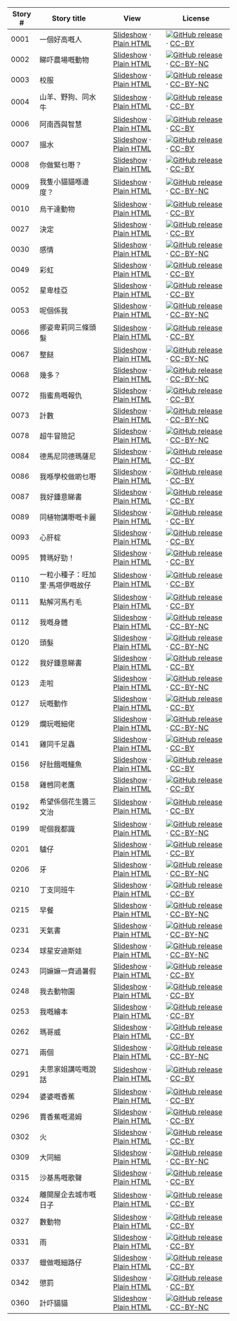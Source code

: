 Story # | Story title | View | License
-------- | -----------  |:-------:| -------
0001 | 一個好高嘅人 | <a href="https://global-asp.github.io/stories/yue/0001_一個好高嘅人_slides.html" target="_blank">Slideshow</a> · [Plain HTML](https://global-asp.github.io/stories/yue/0001_一個好高嘅人.html) | [![GitHub release](https://cloud.githubusercontent.com/assets/9295750/9483128/0e089e5e-4b51-11e5-98ca-6da5cef156a7.png "GitHub release")](https://github.com/global-asp/global-asp/releases/download/v1.1/yue.zip) · [CC-BY](https://creativecommons.org/licenses/by/3.0/)
0002 | 睇吓農場嘅動物 | <a href="https://global-asp.github.io/stories/yue/0002_睇吓農場嘅動物_slides.html" target="_blank">Slideshow</a> · [Plain HTML](https://global-asp.github.io/stories/yue/0002_睇吓農場嘅動物.html) | [![GitHub release](https://cloud.githubusercontent.com/assets/9295750/9483128/0e089e5e-4b51-11e5-98ca-6da5cef156a7.png "GitHub release")](https://github.com/global-asp/global-asp/releases/download/v1.1/yue.zip) · [CC-BY-NC](http://creativecommons.org/licenses/by-nc/3.0/)
0003 | 校服 | <a href="https://global-asp.github.io/stories/yue/0003_校服_slides.html" target="_blank">Slideshow</a> · [Plain HTML](https://global-asp.github.io/stories/yue/0003_校服.html) | [![GitHub release](https://cloud.githubusercontent.com/assets/9295750/9483128/0e089e5e-4b51-11e5-98ca-6da5cef156a7.png "GitHub release")](https://github.com/global-asp/global-asp/releases/download/v1.1/yue.zip) · [CC-BY-NC](http://creativecommons.org/licenses/by-nc/3.0/)
0004 | 山羊、野狗、同水牛 | <a href="https://global-asp.github.io/stories/yue/0004_山羊、野狗、同水牛_slides.html" target="_blank">Slideshow</a> · [Plain HTML](https://global-asp.github.io/stories/yue/0004_山羊、野狗、同水牛.html) | [![GitHub release](https://cloud.githubusercontent.com/assets/9295750/9483128/0e089e5e-4b51-11e5-98ca-6da5cef156a7.png "GitHub release")](https://github.com/global-asp/global-asp/releases/download/v1.1/yue.zip) · [CC-BY](https://creativecommons.org/licenses/by/3.0/)
0006 | 阿南西與智慧 | <a href="https://global-asp.github.io/stories/yue/0006_阿南西與智慧_slides.html" target="_blank">Slideshow</a> · [Plain HTML](https://global-asp.github.io/stories/yue/0006_阿南西與智慧.html) | [![GitHub release](https://cloud.githubusercontent.com/assets/9295750/9483128/0e089e5e-4b51-11e5-98ca-6da5cef156a7.png "GitHub release")](https://github.com/global-asp/global-asp/releases/download/v1.1/yue.zip) · [CC-BY](https://creativecommons.org/licenses/by/3.0/)
0007 | 搵水 | <a href="https://global-asp.github.io/stories/yue/0007_搵水_slides.html" target="_blank">Slideshow</a> · [Plain HTML](https://global-asp.github.io/stories/yue/0007_搵水.html) | [![GitHub release](https://cloud.githubusercontent.com/assets/9295750/9483128/0e089e5e-4b51-11e5-98ca-6da5cef156a7.png "GitHub release")](https://github.com/global-asp/global-asp/releases/download/v1.1/yue.zip) · [CC-BY](https://creativecommons.org/licenses/by/3.0/)
0008 | 你做緊乜嘢？ | <a href="https://global-asp.github.io/stories/yue/0008_你做緊乜嘢_slides.html" target="_blank">Slideshow</a> · [Plain HTML](https://global-asp.github.io/stories/yue/0008_你做緊乜嘢.html) | [![GitHub release](https://cloud.githubusercontent.com/assets/9295750/9483128/0e089e5e-4b51-11e5-98ca-6da5cef156a7.png "GitHub release")](https://github.com/global-asp/global-asp/releases/download/v1.1/yue.zip) · [CC-BY](https://creativecommons.org/licenses/by/3.0/)
0009 | 我隻小貓貓喺邊度？ | <a href="https://global-asp.github.io/stories/yue/0009_我隻小貓貓喺邊度_slides.html" target="_blank">Slideshow</a> · [Plain HTML](https://global-asp.github.io/stories/yue/0009_我隻小貓貓喺邊度.html) | [![GitHub release](https://cloud.githubusercontent.com/assets/9295750/9483128/0e089e5e-4b51-11e5-98ca-6da5cef156a7.png "GitHub release")](https://github.com/global-asp/global-asp/releases/download/v1.1/yue.zip) · [CC-BY-NC](http://creativecommons.org/licenses/by-nc/3.0/)
0010 | 烏干達動物 | <a href="https://global-asp.github.io/stories/yue/0010_烏干達動物_slides.html" target="_blank">Slideshow</a> · [Plain HTML](https://global-asp.github.io/stories/yue/0010_烏干達動物.html) | [![GitHub release](https://cloud.githubusercontent.com/assets/9295750/9483128/0e089e5e-4b51-11e5-98ca-6da5cef156a7.png "GitHub release")](https://github.com/global-asp/global-asp/releases/download/v1.1/yue.zip) · [CC-BY](https://creativecommons.org/licenses/by/3.0/)
0027 | 決定 | <a href="https://global-asp.github.io/stories/yue/0027_決定_slides.html" target="_blank">Slideshow</a> · [Plain HTML](https://global-asp.github.io/stories/yue/0027_決定.html) | [![GitHub release](https://cloud.githubusercontent.com/assets/9295750/9483128/0e089e5e-4b51-11e5-98ca-6da5cef156a7.png "GitHub release")](https://github.com/global-asp/global-asp/releases/download/v1.1/yue.zip) · [CC-BY](https://creativecommons.org/licenses/by/3.0/)
0030 | 感情 | <a href="https://global-asp.github.io/stories/yue/0030_感情_slides.html" target="_blank">Slideshow</a> · [Plain HTML](https://global-asp.github.io/stories/yue/0030_感情.html) | [![GitHub release](https://cloud.githubusercontent.com/assets/9295750/9483128/0e089e5e-4b51-11e5-98ca-6da5cef156a7.png "GitHub release")](https://github.com/global-asp/global-asp/releases/download/v1.1/yue.zip) · [CC-BY-NC](http://creativecommons.org/licenses/by-nc/3.0/)
0049 | 彩虹 | <a href="https://global-asp.github.io/stories/yue/0049_彩虹_slides.html" target="_blank">Slideshow</a> · [Plain HTML](https://global-asp.github.io/stories/yue/0049_彩虹.html) | [![GitHub release](https://cloud.githubusercontent.com/assets/9295750/9483128/0e089e5e-4b51-11e5-98ca-6da5cef156a7.png "GitHub release")](https://github.com/global-asp/global-asp/releases/download/v1.1/yue.zip) · [CC-BY](https://creativecommons.org/licenses/by/3.0/)
0052 | 星卑桂亞 | <a href="https://global-asp.github.io/stories/yue/0052_星卑桂亞_slides.html" target="_blank">Slideshow</a> · [Plain HTML](https://global-asp.github.io/stories/yue/0052_星卑桂亞.html) | [![GitHub release](https://cloud.githubusercontent.com/assets/9295750/9483128/0e089e5e-4b51-11e5-98ca-6da5cef156a7.png "GitHub release")](https://github.com/global-asp/global-asp/releases/download/v1.1/yue.zip) · [CC-BY](https://creativecommons.org/licenses/by/3.0/)
0053 | 呢個係我 | <a href="https://global-asp.github.io/stories/yue/0053_呢個係我_slides.html" target="_blank">Slideshow</a> · [Plain HTML](https://global-asp.github.io/stories/yue/0053_呢個係我.html) | [![GitHub release](https://cloud.githubusercontent.com/assets/9295750/9483128/0e089e5e-4b51-11e5-98ca-6da5cef156a7.png "GitHub release")](https://github.com/global-asp/global-asp/releases/download/v1.1/yue.zip) · [CC-BY-NC](http://creativecommons.org/licenses/by-nc/3.0/)
0066 | 挪姿卑莉同三條頭髮 | <a href="https://global-asp.github.io/stories/yue/0066_挪姿卑莉同三條頭髮_slides.html" target="_blank">Slideshow</a> · [Plain HTML](https://global-asp.github.io/stories/yue/0066_挪姿卑莉同三條頭髮.html) | [![GitHub release](https://cloud.githubusercontent.com/assets/9295750/9483128/0e089e5e-4b51-11e5-98ca-6da5cef156a7.png "GitHub release")](https://github.com/global-asp/global-asp/releases/download/v1.1/yue.zip) · [CC-BY](https://creativecommons.org/licenses/by/3.0/)
0067 | 整餸 | <a href="https://global-asp.github.io/stories/yue/0067_整餸_slides.html" target="_blank">Slideshow</a> · [Plain HTML](https://global-asp.github.io/stories/yue/0067_整餸.html) | [![GitHub release](https://cloud.githubusercontent.com/assets/9295750/9483128/0e089e5e-4b51-11e5-98ca-6da5cef156a7.png "GitHub release")](https://github.com/global-asp/global-asp/releases/download/v1.1/yue.zip) · [CC-BY-NC](http://creativecommons.org/licenses/by-nc/3.0/)
0068 | 幾多？ | <a href="https://global-asp.github.io/stories/yue/0068_幾多_slides.html" target="_blank">Slideshow</a> · [Plain HTML](https://global-asp.github.io/stories/yue/0068_幾多.html) | [![GitHub release](https://cloud.githubusercontent.com/assets/9295750/9483128/0e089e5e-4b51-11e5-98ca-6da5cef156a7.png "GitHub release")](https://github.com/global-asp/global-asp/releases/download/v1.1/yue.zip) · [CC-BY-NC](http://creativecommons.org/licenses/by-nc/3.0/)
0072 | 指蜜鳥嘅報仇 | <a href="https://global-asp.github.io/stories/yue/0072_指蜜鳥嘅報仇_slides.html" target="_blank">Slideshow</a> · [Plain HTML](https://global-asp.github.io/stories/yue/0072_指蜜鳥嘅報仇.html) | [![GitHub release](https://cloud.githubusercontent.com/assets/9295750/9483128/0e089e5e-4b51-11e5-98ca-6da5cef156a7.png "GitHub release")](https://github.com/global-asp/global-asp/releases/download/v1.1/yue.zip) · [CC-BY](https://creativecommons.org/licenses/by/3.0/)
0073 | 計數 | <a href="https://global-asp.github.io/stories/yue/0073_計數_slides.html" target="_blank">Slideshow</a> · [Plain HTML](https://global-asp.github.io/stories/yue/0073_計數.html) | [![GitHub release](https://cloud.githubusercontent.com/assets/9295750/9483128/0e089e5e-4b51-11e5-98ca-6da5cef156a7.png "GitHub release")](https://github.com/global-asp/global-asp/releases/download/v1.1/yue.zip) · [CC-BY-NC](http://creativecommons.org/licenses/by-nc/3.0/)
0078 | 超牛冒險記 | <a href="https://global-asp.github.io/stories/yue/0078_超牛冒險記_slides.html" target="_blank">Slideshow</a> · [Plain HTML](https://global-asp.github.io/stories/yue/0078_超牛冒險記.html) | [![GitHub release](https://cloud.githubusercontent.com/assets/9295750/9483128/0e089e5e-4b51-11e5-98ca-6da5cef156a7.png "GitHub release")](https://github.com/global-asp/global-asp/releases/download/v1.1/yue.zip) · [CC-BY-NC](http://creativecommons.org/licenses/by-nc/3.0/)
0084 | 德馬尼同德瑪薩尼 | <a href="https://global-asp.github.io/stories/yue/0084_德馬尼同德瑪薩尼_slides.html" target="_blank">Slideshow</a> · [Plain HTML](https://global-asp.github.io/stories/yue/0084_德馬尼同德瑪薩尼.html) | [![GitHub release](https://cloud.githubusercontent.com/assets/9295750/9483128/0e089e5e-4b51-11e5-98ca-6da5cef156a7.png "GitHub release")](https://github.com/global-asp/global-asp/releases/download/v1.1/yue.zip) · [CC-BY](https://creativecommons.org/licenses/by/3.0/)
0086 | 我喺學校做啲乜嘢 | <a href="https://global-asp.github.io/stories/yue/0086_我喺學校做乜嘢_slides.html" target="_blank">Slideshow</a> · [Plain HTML](https://global-asp.github.io/stories/yue/0086_我喺學校做乜嘢.html) | [![GitHub release](https://cloud.githubusercontent.com/assets/9295750/9483128/0e089e5e-4b51-11e5-98ca-6da5cef156a7.png "GitHub release")](https://github.com/global-asp/global-asp/releases/download/v1.1/yue.zip) · [CC-BY](https://creativecommons.org/licenses/by/3.0/)
0087 | 我好鍾意睇書 | <a href="https://global-asp.github.io/stories/yue/0087_我好鍾意睇書_slides.html" target="_blank">Slideshow</a> · [Plain HTML](https://global-asp.github.io/stories/yue/0087_我好鍾意睇書.html) | [![GitHub release](https://cloud.githubusercontent.com/assets/9295750/9483128/0e089e5e-4b51-11e5-98ca-6da5cef156a7.png "GitHub release")](https://github.com/global-asp/global-asp/releases/download/v1.1/yue.zip) · [CC-BY](https://creativecommons.org/licenses/by/3.0/)
0089 | 同植物講嘢嘅卡麗 | <a href="https://global-asp.github.io/stories/yue/0089_同植物講嘢嘅卡麗_slides.html" target="_blank">Slideshow</a> · [Plain HTML](https://global-asp.github.io/stories/yue/0089_同植物講嘢嘅卡麗.html) | [![GitHub release](https://cloud.githubusercontent.com/assets/9295750/9483128/0e089e5e-4b51-11e5-98ca-6da5cef156a7.png "GitHub release")](https://github.com/global-asp/global-asp/releases/download/v1.1/yue.zip) · [CC-BY](https://creativecommons.org/licenses/by/3.0/)
0093 | 心肝椗 | <a href="https://global-asp.github.io/stories/yue/0093_心肝椗_slides.html" target="_blank">Slideshow</a> · [Plain HTML](https://global-asp.github.io/stories/yue/0093_心肝椗.html) | [![GitHub release](https://cloud.githubusercontent.com/assets/9295750/9483128/0e089e5e-4b51-11e5-98ca-6da5cef156a7.png "GitHub release")](https://github.com/global-asp/global-asp/releases/download/v1.1/yue.zip) · [CC-BY](https://creativecommons.org/licenses/by/3.0/)
0095 | 贊瑪好勁！ | <a href="https://global-asp.github.io/stories/yue/0095_贊瑪好勁_slides.html" target="_blank">Slideshow</a> · [Plain HTML](https://global-asp.github.io/stories/yue/0095_贊瑪好勁.html) | [![GitHub release](https://cloud.githubusercontent.com/assets/9295750/9483128/0e089e5e-4b51-11e5-98ca-6da5cef156a7.png "GitHub release")](https://github.com/global-asp/global-asp/releases/download/v1.1/yue.zip) · [CC-BY](https://creativecommons.org/licenses/by/3.0/)
0110 | 一粒小種子：旺加里·馬塔伊嘅故仔 | <a href="https://global-asp.github.io/stories/yue/0110_一粒小種子：旺加里·馬塔伊嘅故仔_slides.html" target="_blank">Slideshow</a> · [Plain HTML](https://global-asp.github.io/stories/yue/0110_一粒小種子：旺加里·馬塔伊嘅故仔.html) | [![GitHub release](https://cloud.githubusercontent.com/assets/9295750/9483128/0e089e5e-4b51-11e5-98ca-6da5cef156a7.png "GitHub release")](https://github.com/global-asp/global-asp/releases/download/v1.1/yue.zip) · [CC-BY](https://creativecommons.org/licenses/by/3.0/)
0111 | 點解河馬冇毛 | <a href="https://global-asp.github.io/stories/yue/0111_點解河馬冇毛_slides.html" target="_blank">Slideshow</a> · [Plain HTML](https://global-asp.github.io/stories/yue/0111_點解河馬冇毛.html) | [![GitHub release](https://cloud.githubusercontent.com/assets/9295750/9483128/0e089e5e-4b51-11e5-98ca-6da5cef156a7.png "GitHub release")](https://github.com/global-asp/global-asp/releases/download/v1.1/yue.zip) · [CC-BY](https://creativecommons.org/licenses/by/3.0/)
0112 | 我嘅身體 | <a href="https://global-asp.github.io/stories/yue/0112_我嘅身體_slides.html" target="_blank">Slideshow</a> · [Plain HTML](https://global-asp.github.io/stories/yue/0112_我嘅身體.html) | [![GitHub release](https://cloud.githubusercontent.com/assets/9295750/9483128/0e089e5e-4b51-11e5-98ca-6da5cef156a7.png "GitHub release")](https://github.com/global-asp/global-asp/releases/download/v1.1/yue.zip) · [CC-BY-NC](http://creativecommons.org/licenses/by-nc/3.0/)
0120 | 頭髮 | <a href="https://global-asp.github.io/stories/yue/0120_頭髮_slides.html" target="_blank">Slideshow</a> · [Plain HTML](https://global-asp.github.io/stories/yue/0120_頭髮.html) | [![GitHub release](https://cloud.githubusercontent.com/assets/9295750/9483128/0e089e5e-4b51-11e5-98ca-6da5cef156a7.png "GitHub release")](https://github.com/global-asp/global-asp/releases/download/v1.1/yue.zip) · [CC-BY-NC](http://creativecommons.org/licenses/by-nc/3.0/)
0122 | 我好鍾意睇書 | <a href="https://global-asp.github.io/stories/yue/0122_我好鍾意睇書_slides.html" target="_blank">Slideshow</a> · [Plain HTML](https://global-asp.github.io/stories/yue/0122_我好鍾意睇書.html) | [![GitHub release](https://cloud.githubusercontent.com/assets/9295750/9483128/0e089e5e-4b51-11e5-98ca-6da5cef156a7.png "GitHub release")](https://github.com/global-asp/global-asp/releases/download/v1.1/yue.zip) · [CC-BY](https://creativecommons.org/licenses/by/3.0/)
0123 | 走啦 | <a href="https://global-asp.github.io/stories/yue/0123_走啦_slides.html" target="_blank">Slideshow</a> · [Plain HTML](https://global-asp.github.io/stories/yue/0123_走啦.html) | [![GitHub release](https://cloud.githubusercontent.com/assets/9295750/9483128/0e089e5e-4b51-11e5-98ca-6da5cef156a7.png "GitHub release")](https://github.com/global-asp/global-asp/releases/download/v1.1/yue.zip) · [CC-BY-NC](http://creativecommons.org/licenses/by-nc/3.0/)
0127 | 玩嘅動作 | <a href="https://global-asp.github.io/stories/yue/0127_玩嘅動作_slides.html" target="_blank">Slideshow</a> · [Plain HTML](https://global-asp.github.io/stories/yue/0127_玩嘅動作.html) | [![GitHub release](https://cloud.githubusercontent.com/assets/9295750/9483128/0e089e5e-4b51-11e5-98ca-6da5cef156a7.png "GitHub release")](https://github.com/global-asp/global-asp/releases/download/v1.1/yue.zip) · [CC-BY](https://creativecommons.org/licenses/by/3.0/)
0129 | 爛玩嘅細佬 | <a href="https://global-asp.github.io/stories/yue/0129_爛玩嘅細佬_slides.html" target="_blank">Slideshow</a> · [Plain HTML](https://global-asp.github.io/stories/yue/0129_爛玩嘅細佬.html) | [![GitHub release](https://cloud.githubusercontent.com/assets/9295750/9483128/0e089e5e-4b51-11e5-98ca-6da5cef156a7.png "GitHub release")](https://github.com/global-asp/global-asp/releases/download/v1.1/yue.zip) · [CC-BY-NC](http://creativecommons.org/licenses/by-nc/3.0/)
0141 | 雞同千足蟲 | <a href="https://global-asp.github.io/stories/yue/0141_雞同千足蟲_slides.html" target="_blank">Slideshow</a> · [Plain HTML](https://global-asp.github.io/stories/yue/0141_雞同千足蟲.html) | [![GitHub release](https://cloud.githubusercontent.com/assets/9295750/9483128/0e089e5e-4b51-11e5-98ca-6da5cef156a7.png "GitHub release")](https://github.com/global-asp/global-asp/releases/download/v1.1/yue.zip) · [CC-BY](https://creativecommons.org/licenses/by/3.0/)
0156 | 好肚餓嘅鱷魚 | <a href="https://global-asp.github.io/stories/yue/0156_好肚餓嘅鱷魚_slides.html" target="_blank">Slideshow</a> · [Plain HTML](https://global-asp.github.io/stories/yue/0156_好肚餓嘅鱷魚.html) | [![GitHub release](https://cloud.githubusercontent.com/assets/9295750/9483128/0e089e5e-4b51-11e5-98ca-6da5cef156a7.png "GitHub release")](https://github.com/global-asp/global-asp/releases/download/v1.1/yue.zip) · [CC-BY](https://creativecommons.org/licenses/by/3.0/)
0158 | 雞乸同老鷹 | <a href="https://global-asp.github.io/stories/yue/0158_雞乸同老鷹_slides.html" target="_blank">Slideshow</a> · [Plain HTML](https://global-asp.github.io/stories/yue/0158_雞乸同老鷹.html) | [![GitHub release](https://cloud.githubusercontent.com/assets/9295750/9483128/0e089e5e-4b51-11e5-98ca-6da5cef156a7.png "GitHub release")](https://github.com/global-asp/global-asp/releases/download/v1.1/yue.zip) · [CC-BY](https://creativecommons.org/licenses/by/3.0/)
0192 | 希望係個花生醬三文治 | <a href="https://global-asp.github.io/stories/yue/0192_希望係個花生醬三文治_slides.html" target="_blank">Slideshow</a> · [Plain HTML](https://global-asp.github.io/stories/yue/0192_希望係個花生醬三文治.html) | [![GitHub release](https://cloud.githubusercontent.com/assets/9295750/9483128/0e089e5e-4b51-11e5-98ca-6da5cef156a7.png "GitHub release")](https://github.com/global-asp/global-asp/releases/download/v1.1/yue.zip) · [CC-BY](https://creativecommons.org/licenses/by/3.0/)
0199 | 呢個我都識 | <a href="https://global-asp.github.io/stories/yue/0199_呢個我都識_slides.html" target="_blank">Slideshow</a> · [Plain HTML](https://global-asp.github.io/stories/yue/0199_呢個我都識.html) | [![GitHub release](https://cloud.githubusercontent.com/assets/9295750/9483128/0e089e5e-4b51-11e5-98ca-6da5cef156a7.png "GitHub release")](https://github.com/global-asp/global-asp/releases/download/v1.1/yue.zip) · [CC-BY-NC](http://creativecommons.org/licenses/by-nc/3.0/)
0201 | 驢仔 | <a href="https://global-asp.github.io/stories/yue/0201_驢仔_slides.html" target="_blank">Slideshow</a> · [Plain HTML](https://global-asp.github.io/stories/yue/0201_驢仔.html) | [![GitHub release](https://cloud.githubusercontent.com/assets/9295750/9483128/0e089e5e-4b51-11e5-98ca-6da5cef156a7.png "GitHub release")](https://github.com/global-asp/global-asp/releases/download/v1.1/yue.zip) · [CC-BY](https://creativecommons.org/licenses/by/3.0/)
0206 | 牙 | <a href="https://global-asp.github.io/stories/yue/0206_牙_slides.html" target="_blank">Slideshow</a> · [Plain HTML](https://global-asp.github.io/stories/yue/0206_牙.html) | [![GitHub release](https://cloud.githubusercontent.com/assets/9295750/9483128/0e089e5e-4b51-11e5-98ca-6da5cef156a7.png "GitHub release")](https://github.com/global-asp/global-asp/releases/download/v1.1/yue.zip) · [CC-BY-NC](http://creativecommons.org/licenses/by-nc/3.0/)
0210 | 丁支同班牛 | <a href="https://global-asp.github.io/stories/yue/0210_丁支同班牛_slides.html" target="_blank">Slideshow</a> · [Plain HTML](https://global-asp.github.io/stories/yue/0210_丁支同班牛.html) | [![GitHub release](https://cloud.githubusercontent.com/assets/9295750/9483128/0e089e5e-4b51-11e5-98ca-6da5cef156a7.png "GitHub release")](https://github.com/global-asp/global-asp/releases/download/v1.1/yue.zip) · [CC-BY](https://creativecommons.org/licenses/by/3.0/)
0215 | 早餐 | <a href="https://global-asp.github.io/stories/yue/0215_早餐_slides.html" target="_blank">Slideshow</a> · [Plain HTML](https://global-asp.github.io/stories/yue/0215_早餐.html) | [![GitHub release](https://cloud.githubusercontent.com/assets/9295750/9483128/0e089e5e-4b51-11e5-98ca-6da5cef156a7.png "GitHub release")](https://github.com/global-asp/global-asp/releases/download/v1.1/yue.zip) · [CC-BY-NC](http://creativecommons.org/licenses/by-nc/3.0/)
0231 | 天氣書 | <a href="https://global-asp.github.io/stories/yue/0231_天氣書_slides.html" target="_blank">Slideshow</a> · [Plain HTML](https://global-asp.github.io/stories/yue/0231_天氣書.html) | [![GitHub release](https://cloud.githubusercontent.com/assets/9295750/9483128/0e089e5e-4b51-11e5-98ca-6da5cef156a7.png "GitHub release")](https://github.com/global-asp/global-asp/releases/download/v1.1/yue.zip) · [CC-BY-NC](http://creativecommons.org/licenses/by-nc/3.0/)
0234 | 球星安迪斯娃 | <a href="https://global-asp.github.io/stories/yue/0234_球星安迪斯娃_slides.html" target="_blank">Slideshow</a> · [Plain HTML](https://global-asp.github.io/stories/yue/0234_球星安迪斯娃.html) | [![GitHub release](https://cloud.githubusercontent.com/assets/9295750/9483128/0e089e5e-4b51-11e5-98ca-6da5cef156a7.png "GitHub release")](https://github.com/global-asp/global-asp/releases/download/v1.1/yue.zip) · [CC-BY-NC](http://creativecommons.org/licenses/by-nc/3.0/)
0243 | 同嫲嫲一齊過暑假 | <a href="https://global-asp.github.io/stories/yue/0243_同嫲嫲一齊過暑假_slides.html" target="_blank">Slideshow</a> · [Plain HTML](https://global-asp.github.io/stories/yue/0243_同嫲嫲一齊過暑假.html) | [![GitHub release](https://cloud.githubusercontent.com/assets/9295750/9483128/0e089e5e-4b51-11e5-98ca-6da5cef156a7.png "GitHub release")](https://github.com/global-asp/global-asp/releases/download/v1.1/yue.zip) · [CC-BY](https://creativecommons.org/licenses/by/3.0/)
0248 | 我去動物園 | <a href="https://global-asp.github.io/stories/yue/0248_我去動物園_slides.html" target="_blank">Slideshow</a> · [Plain HTML](https://global-asp.github.io/stories/yue/0248_我去動物園.html) | [![GitHub release](https://cloud.githubusercontent.com/assets/9295750/9483128/0e089e5e-4b51-11e5-98ca-6da5cef156a7.png "GitHub release")](https://github.com/global-asp/global-asp/releases/download/v1.1/yue.zip) · [CC-BY](https://creativecommons.org/licenses/by/3.0/)
0253 | 我嘅繪本 | <a href="https://global-asp.github.io/stories/yue/0253_我嘅繪本_slides.html" target="_blank">Slideshow</a> · [Plain HTML](https://global-asp.github.io/stories/yue/0253_我嘅繪本.html) | [![GitHub release](https://cloud.githubusercontent.com/assets/9295750/9483128/0e089e5e-4b51-11e5-98ca-6da5cef156a7.png "GitHub release")](https://github.com/global-asp/global-asp/releases/download/v1.1/yue.zip) · [CC-BY](https://creativecommons.org/licenses/by/3.0/)
0262 | 瑪哥威 | <a href="https://global-asp.github.io/stories/yue/0262_瑪哥威_slides.html" target="_blank">Slideshow</a> · [Plain HTML](https://global-asp.github.io/stories/yue/0262_瑪哥威.html) | [![GitHub release](https://cloud.githubusercontent.com/assets/9295750/9483128/0e089e5e-4b51-11e5-98ca-6da5cef156a7.png "GitHub release")](https://github.com/global-asp/global-asp/releases/download/v1.1/yue.zip) · [CC-BY](https://creativecommons.org/licenses/by/3.0/)
0271 | 兩個 | <a href="https://global-asp.github.io/stories/yue/0271_兩個_slides.html" target="_blank">Slideshow</a> · [Plain HTML](https://global-asp.github.io/stories/yue/0271_兩個.html) | [![GitHub release](https://cloud.githubusercontent.com/assets/9295750/9483128/0e089e5e-4b51-11e5-98ca-6da5cef156a7.png "GitHub release")](https://github.com/global-asp/global-asp/releases/download/v1.1/yue.zip) · [CC-BY-NC](http://creativecommons.org/licenses/by-nc/3.0/)
0291 | 夫思家姐講咗嘅說話 | <a href="https://global-asp.github.io/stories/yue/0291_夫思家姐講咗嘅說話_slides.html" target="_blank">Slideshow</a> · [Plain HTML](https://global-asp.github.io/stories/yue/0291_夫思家姐講咗嘅說話.html) | [![GitHub release](https://cloud.githubusercontent.com/assets/9295750/9483128/0e089e5e-4b51-11e5-98ca-6da5cef156a7.png "GitHub release")](https://github.com/global-asp/global-asp/releases/download/v1.1/yue.zip) · [CC-BY](https://creativecommons.org/licenses/by/3.0/)
0294 | 婆婆嘅香蕉 | <a href="https://global-asp.github.io/stories/yue/0294_婆婆嘅香蕉_slides.html" target="_blank">Slideshow</a> · [Plain HTML](https://global-asp.github.io/stories/yue/0294_婆婆嘅香蕉.html) | [![GitHub release](https://cloud.githubusercontent.com/assets/9295750/9483128/0e089e5e-4b51-11e5-98ca-6da5cef156a7.png "GitHub release")](https://github.com/global-asp/global-asp/releases/download/v1.1/yue.zip) · [CC-BY](https://creativecommons.org/licenses/by/3.0/)
0296 | 賣香蕉嘅湯姆 | <a href="https://global-asp.github.io/stories/yue/0296_賣香蕉嘅湯姆_slides.html" target="_blank">Slideshow</a> · [Plain HTML](https://global-asp.github.io/stories/yue/0296_賣香蕉嘅湯姆.html) | [![GitHub release](https://cloud.githubusercontent.com/assets/9295750/9483128/0e089e5e-4b51-11e5-98ca-6da5cef156a7.png "GitHub release")](https://github.com/global-asp/global-asp/releases/download/v1.1/yue.zip) · [CC-BY](https://creativecommons.org/licenses/by/3.0/)
0302 | 火 | <a href="https://global-asp.github.io/stories/yue/0302_火_slides.html" target="_blank">Slideshow</a> · [Plain HTML](https://global-asp.github.io/stories/yue/0302_火.html) | [![GitHub release](https://cloud.githubusercontent.com/assets/9295750/9483128/0e089e5e-4b51-11e5-98ca-6da5cef156a7.png "GitHub release")](https://github.com/global-asp/global-asp/releases/download/v1.1/yue.zip) · [CC-BY](https://creativecommons.org/licenses/by/3.0/)
0309 | 大同細 | <a href="https://global-asp.github.io/stories/yue/0309_大同細_slides.html" target="_blank">Slideshow</a> · [Plain HTML](https://global-asp.github.io/stories/yue/0309_大同細.html) | [![GitHub release](https://cloud.githubusercontent.com/assets/9295750/9483128/0e089e5e-4b51-11e5-98ca-6da5cef156a7.png "GitHub release")](https://github.com/global-asp/global-asp/releases/download/v1.1/yue.zip) · [CC-BY-NC](http://creativecommons.org/licenses/by-nc/3.0/)
0315 | 沙基馬嘅歌聲 | <a href="https://global-asp.github.io/stories/yue/0315_沙基馬嘅歌聲_slides.html" target="_blank">Slideshow</a> · [Plain HTML](https://global-asp.github.io/stories/yue/0315_沙基馬嘅歌聲.html) | [![GitHub release](https://cloud.githubusercontent.com/assets/9295750/9483128/0e089e5e-4b51-11e5-98ca-6da5cef156a7.png "GitHub release")](https://github.com/global-asp/global-asp/releases/download/v1.1/yue.zip) · [CC-BY](https://creativecommons.org/licenses/by/3.0/)
0324 | 離開屋企去城市嘅日子 | <a href="https://global-asp.github.io/stories/yue/0324_離開屋企去城市嘅日子_slides.html" target="_blank">Slideshow</a> · [Plain HTML](https://global-asp.github.io/stories/yue/0324_離開屋企去城市嘅日子.html) | [![GitHub release](https://cloud.githubusercontent.com/assets/9295750/9483128/0e089e5e-4b51-11e5-98ca-6da5cef156a7.png "GitHub release")](https://github.com/global-asp/global-asp/releases/download/v1.1/yue.zip) · [CC-BY](https://creativecommons.org/licenses/by/3.0/)
0327 | 數動物 | <a href="https://global-asp.github.io/stories/yue/0327_數動物_slides.html" target="_blank">Slideshow</a> · [Plain HTML](https://global-asp.github.io/stories/yue/0327_數動物.html) | [![GitHub release](https://cloud.githubusercontent.com/assets/9295750/9483128/0e089e5e-4b51-11e5-98ca-6da5cef156a7.png "GitHub release")](https://github.com/global-asp/global-asp/releases/download/v1.1/yue.zip) · [CC-BY](https://creativecommons.org/licenses/by/3.0/)
0331 | 雨 | <a href="https://global-asp.github.io/stories/yue/0331_雨_slides.html" target="_blank">Slideshow</a> · [Plain HTML](https://global-asp.github.io/stories/yue/0331_雨.html) | [![GitHub release](https://cloud.githubusercontent.com/assets/9295750/9483128/0e089e5e-4b51-11e5-98ca-6da5cef156a7.png "GitHub release")](https://github.com/global-asp/global-asp/releases/download/v1.1/yue.zip) · [CC-BY](https://creativecommons.org/licenses/by/3.0/)
0337 | 蠟做嘅細路仔 | <a href="https://global-asp.github.io/stories/yue/0337_蠟做嘅細路仔_slides.html" target="_blank">Slideshow</a> · [Plain HTML](https://global-asp.github.io/stories/yue/0337_蠟做嘅細路仔.html) | [![GitHub release](https://cloud.githubusercontent.com/assets/9295750/9483128/0e089e5e-4b51-11e5-98ca-6da5cef156a7.png "GitHub release")](https://github.com/global-asp/global-asp/releases/download/v1.1/yue.zip) · [CC-BY](https://creativecommons.org/licenses/by/3.0/)
0342 | 懲罰 | <a href="https://global-asp.github.io/stories/yue/0342_懲罰_slides.html" target="_blank">Slideshow</a> · [Plain HTML](https://global-asp.github.io/stories/yue/0342_懲罰.html) | [![GitHub release](https://cloud.githubusercontent.com/assets/9295750/9483128/0e089e5e-4b51-11e5-98ca-6da5cef156a7.png "GitHub release")](https://github.com/global-asp/global-asp/releases/download/v1.1/yue.zip) · [CC-BY](https://creativecommons.org/licenses/by/3.0/)
0360 | 計吓貓貓 | <a href="https://global-asp.github.io/stories/yue/0360_計吓貓貓_slides.html" target="_blank">Slideshow</a> · [Plain HTML](https://global-asp.github.io/stories/yue/0360_計吓貓貓.html) | [![GitHub release](https://cloud.githubusercontent.com/assets/9295750/9483128/0e089e5e-4b51-11e5-98ca-6da5cef156a7.png "GitHub release")](https://github.com/global-asp/global-asp/releases/download/v1.1/yue.zip) · [CC-BY-NC](http://creativecommons.org/licenses/by-nc/3.0/)

